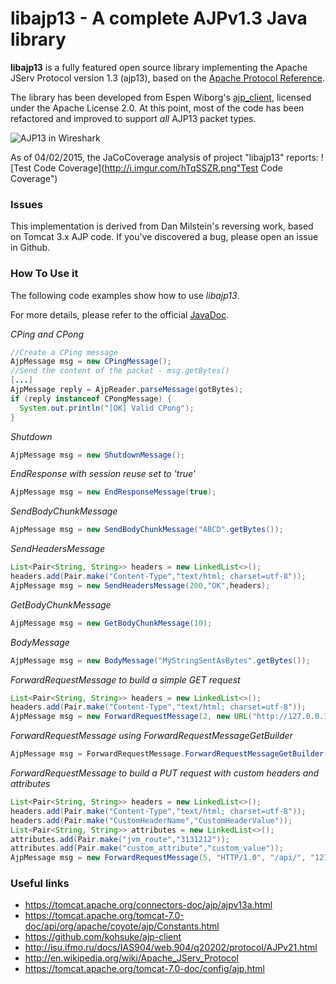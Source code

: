# libajp13 - A complete AJPv1.3 Java library

**libajp13** is a fully featured open source library implementing the Apache JServ Protocol version 1.3 (ajp13), based on the [Apache Protocol Reference](https://tomcat.apache.org/connectors-doc/ajp/ajpv13a.html).

The library has been developed from Espen Wiborg's [ajp_client](https://github.com/espenhw/ajp-client), licensed under the Apache License 2.0.
At this point, most of the code has been refactored and improved to support *all* AJP13 packet types.  

![AJP13 in Wireshark](http://i.imgur.com/e9wTKDS.png "AJP13 in Wireshark")

As of 04/02/2015, the JaCoCoverage analysis of project "libajp13" reports: 
![Test Code Coverage](http://i.imgur.com/hTqSSZR.png"Test Code Coverage")

### Issues
This implementation is derived from Dan Milstein's reversing work, based on Tomcat 3.x AJP code. If you've discovered a bug, please open an issue in Github.

### How To Use it
The following code examples show how to use *libajp13*. 

For more details, please refer to the official [JavaDoc](http://ikkisoft.github.io/libajp13/).

_CPing and CPong_
```java
//Create a CPing message
AjpMessage msg = new CPingMessage();
//Send the content of the packet - msg.getBytes()
[...]
AjpMessage reply = AjpReader.parseMessage(gotBytes);
if (reply instanceof CPongMessage) {
  System.out.println("[OK] Valid CPong");
}
```
_Shutdown_
```java
AjpMessage msg = new ShutdownMessage();
```

_EndResponse with session reuse set to 'true'_
```java
AjpMessage msg = new EndResponseMessage(true);
```

_SendBodyChunkMessage_
```java
AjpMessage msg = new SendBodyChunkMessage("ABCD".getBytes());
```

_SendHeadersMessage_
```java
List<Pair<String, String>> headers = new LinkedList<>();
headers.add(Pair.make("Content-Type","text/html; charset=utf-8"));
AjpMessage msg = new SendHeadersMessage(200,"OK",headers);
```

_GetBodyChunkMessage_
```java
AjpMessage msg = new GetBodyChunkMessage(10);
```

_BodyMessage_
```java
AjpMessage msg = new BodyMessage("MyStringSentAsBytes".getBytes());
```

_ForwardRequestMessage to build a simple GET request_
```java
List<Pair<String, String>> headers = new LinkedList<>();
headers.add(Pair.make("Content-Type","text/html; charset=utf-8"));
AjpMessage msg = new ForwardRequestMessage(2, new URL("http://127.0.0.1/"), headers, null);
```

_ForwardRequestMessage using ForwardRequestMessageGetBuilder_
```java
AjpMessage msg = ForwardRequestMessage.ForwardRequestMessageGetBuilder(new URL("http://192.168.1.1/log/"));
```

_ForwardRequestMessage to build a PUT request with custom headers and attributes_
```java
List<Pair<String, String>> headers = new LinkedList<>();
headers.add(Pair.make("Content-Type","text/html; charset=utf-8"));
headers.add(Pair.make("CustomHeaderName","CustomHeaderValue"));
List<Pair<String, String>> attributes = new LinkedList<>();
attributes.add(Pair.make("jvm_route","3131212"));
attributes.add(Pair.make("custom_attribute","custom_value"));
AjpMessage msg = new ForwardRequestMessage(5, "HTTP/1.0", "/api/", "127.0.0.1", "localhost", "127.0.0.1", 8009, true, headers, attributes);
``` 

### Useful links
* https://tomcat.apache.org/connectors-doc/ajp/ajpv13a.html
* https://tomcat.apache.org/tomcat-7.0-doc/api/org/apache/coyote/ajp/Constants.html
* https://github.com/kohsuke/ajp-client
* http://isu.ifmo.ru/docs/IAS904/web.904/q20202/protocol/AJPv21.html
* http://en.wikipedia.org/wiki/Apache_JServ_Protocol
* https://tomcat.apache.org/tomcat-7.0-doc/config/ajp.html

